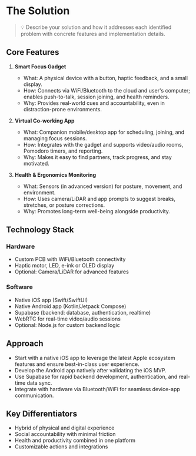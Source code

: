# The Solution

> 💡 Describe your solution and how it addresses each identified problem with concrete features and implementation details.

## Core Features
1. **Smart Focus Gadget**
   - What: A physical device with a button, haptic feedback, and a small display.
   - How: Connects via WiFi/Bluetooth to the cloud and user's computer; enables push-to-talk, session joining, and health reminders.
   - Why: Provides real-world cues and accountability, even in distraction-prone environments.

2. **Virtual Co-working App**
   - What: Companion mobile/desktop app for scheduling, joining, and managing focus sessions.
   - How: Integrates with the gadget and supports video/audio rooms, Pomodoro timers, and reporting.
   - Why: Makes it easy to find partners, track progress, and stay motivated.

3. **Health & Ergonomics Monitoring**
   - What: Sensors (in advanced version) for posture, movement, and environment.
   - How: Uses camera/LiDAR and app prompts to suggest breaks, stretches, or posture corrections.
   - Why: Promotes long-term well-being alongside productivity.

## Technology Stack

### Hardware
- Custom PCB with WiFi/Bluetooth connectivity
- Haptic motor, LED, e-ink or OLED display
- Optional: Camera/LiDAR for advanced features

### Software
- Native iOS app (Swift/SwiftUI)
- Native Android app (Kotlin/Jetpack Compose)
- Supabase (backend: database, authentication, realtime)
- WebRTC for real-time video/audio sessions
- Optional: Node.js for custom backend logic

## Approach

- Start with a native iOS app to leverage the latest Apple ecosystem features and ensure best-in-class user experience.
- Develop the Android app natively after validating the iOS MVP.
- Use Supabase for rapid backend development, authentication, and real-time data sync.
- Integrate with hardware via Bluetooth/WiFi for seamless device-app communication.

## Key Differentiators
- Hybrid of physical and digital experience
- Social accountability with minimal friction
- Health and productivity combined in one platform
- Customizable actions and integrations
